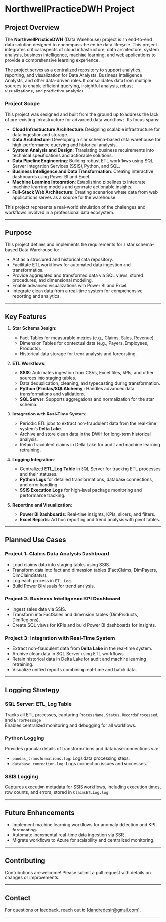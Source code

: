 # **NorthwellPracticeDWH Project**  

## **Project Overview**  
The **NorthwellPracticeDWH** (Data Warehouse) project is an end-to-end data solution designed to encompass the entire data lifecycle. This project integrates critical aspects of cloud infrastructure, data architecture, system analysis, business intelligence, machine learning, and web applications to provide a comprehensive learning experience.  

The project serves as a centralized repository to support analytics, reporting, and visualization for Data Analysts, Business Intelligence Analysts, and other data-driven roles. It consolidates data from multiple sources to enable efficient querying, insightful analysis, robust visualizations, and predictive analytics.  

### **Project Scope**
This project was designed and built from the ground up to address the lack of pre-existing infrastructure for advanced data workflows. Its focus spans:  
- **Cloud Infrastructure Architecture**: Designing scalable infrastructure for data ingestion and storage.  
- **Data Architecture**: Developing a star schema-based data warehouse for high-performance querying and historical analysis.  
- **System Analysis and Design**: Translating business requirements into technical specifications and actionable solutions.  
- **Data Pipeline Engineering**: Building robust ETL workflows using SQL Server Integration Services (SSIS), Python, and SQL.  
- **Business Intelligence and Data Transformation**: Creating interactive dashboards using Power BI and Excel.  
- **Machine Learning Integration**: Establishing pipelines to integrate machine learning models and generate actionable insights.  
- **Full-Stack Web Architecture**: Creating scenarios where data from web applications serves as a source for the warehouse.  

This project represents a real-world simulation of the challenges and workflows involved in a professional data ecosystem.  

---  

## **Purpose**
This project defines and implements the requirements for a star schema-based Data Warehouse to:  
- Act as a structured and historical data repository.  
- Facilitate ETL workflows for automated data ingestion and transformation.  
- Provide aggregated and transformed data via SQL views, stored procedures, and dimensional modeling.  
- Enable advanced visualizations with Power BI and Excel.  
- Integrate clean data from a real-time system for comprehensive reporting and analytics.  

---  

## **Key Features**
1. **Star Schema Design**:  
   - Fact Tables for measurable metrics (e.g., Claims, Sales, Revenue).  
   - Dimension Tables for contextual data (e.g., Payers, Employees, Products).  
   - Historical data storage for trend analysis and forecasting.  

2. **ETL Workflows**:  
   - **SSIS**: Automates ingestion from CSVs, Excel files, APIs, and other sources into staging tables.  
   - Data deduplication, cleaning, and typecasting during transformation.  
   - **Python (Pandas/SQLAlchemy)**: Handles advanced data transformations and validations.  
   - **SQL Server**: Supports aggregations and normalization for the star schema.  

3. **Integration with Real-Time System**:  
   - Periodic ETL jobs to extract non-fraudulent data from the real-time system’s **Delta Lake**.  
   - Archive and store clean data in the DWH for long-term historical analysis.  
   - Retain fraudulent claims in Delta Lake for audit and machine learning retraining.  

4. **Logging Integration**:  
   - Centralized **ETL_Log Table** in SQL Server for tracking ETL processes and their statuses.  
   - **Python Logs** for detailed transformations, database connections, and error handling.  
   - **SSIS Execution Logs** for high-level package monitoring and performance tracking.  

5. **Reporting and Visualization**:  
   - **Power BI Dashboards**: Real-time insights, KPIs, slicers, and filters.  
   - **Excel Reports**: Ad hoc reporting and trend analysis with pivot tables.  

---  

## **Planned Use Cases**
### **Project 1: Claims Data Analysis Dashboard**
- Load claims data into staging tables using SSIS.  
- Transform data into fact and dimension tables (FactClaims, DimPayers, DimClaimStatus).  
- Log each process in `ETL_Log`.  
- Build Power BI visuals for trend analysis.  

### **Project 2: Business Intelligence KPI Dashboard**
- Ingest sales data via SSIS.  
- Transform into FactSales and dimension tables (DimProducts, DimRegions).  
- Create SQL views for KPIs and build Power BI dashboards for insights.  

### **Project 3: Integration with Real-Time System**
- Extract non-fraudulent data from **Delta Lake** in the real-time system.  
- Archive clean data in SQL Server using ETL workflows.  
- Retain historical data in Delta Lake for audit and machine learning retraining.  
- Visualize unified reports combining real-time and batch data.  

---  

## **Logging Strategy**  
### **SQL Server: ETL_Log Table**
Tracks all ETL processes, capturing `ProcessName`, `Status`, `RecordsProcessed`, and `ErrorMessage`.  
Enables centralized monitoring and debugging for all workflows.  

### **Python Logging**
Provides granular details of transformations and database connections via:  
- `pandas_transformations.log`: Logs data processing steps.  
- `database_connection.log`: Logs connection issues and successes.  

### **SSIS Logging**
Captures execution metadata for SSIS workflows, including execution times, row counts, and errors, stored in `ClaimsETLLog.log`.  

---  

## **Future Enhancements**
- Implement machine learning workflows for anomaly detection and KPI forecasting.  
- Automate incremental real-time data ingestion via SSIS.  
- Migrate workflows to Azure for scalability and centralized monitoring.  

---

## **Contributing**
Contributions are welcome! Please submit a pull request with details on changes or improvements.

---

## **Contact**
For questions or feedback, reach out to [dandredesir@gmail.com].

---


